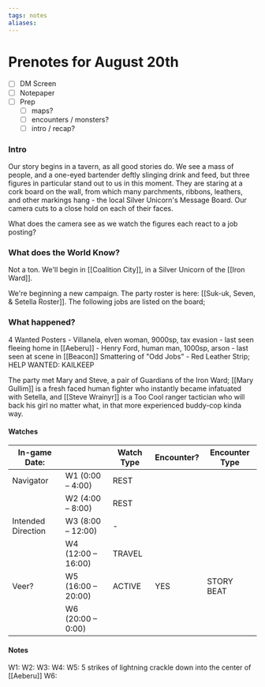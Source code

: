 ```yaml
---
tags: notes
aliases:
---
```


# Prenotes for August 20th
- [ ] DM Screen
- [ ] Notepaper
- [ ] Prep
	- [ ] maps?
	- [ ] encounters / monsters?
	- [ ] intro / recap?

### Intro
Our story begins in a tavern, as all good stories do. We see a mass of people, and a one-eyed bartender deftly slinging drink and feed, but three figures in particular stand out to us in this moment. They are staring at a cork board on the wall, from which many parchments, ribbons, leathers, and other markings hang - the local Silver Unicorn's Message Board. Our camera cuts to a close hold on each of their faces. 

What does the camera see as we watch the figures each react to a job posting?

### What does the World Know?
Not a ton. We'll begin in [[Coalition City]], in a Silver Unicorn of the [[Iron Ward]].

We're beginning a new campaign. The party roster is here: [[Suk-uk, Seven, & Setella Roster]].
The following jobs are listed on the board;
### What happened?

4 Wanted Posters
	- Villanela, elven woman, 9000sp, tax evasion
		- last seen fleeing home in [[Aeberu]]
	- Henry Ford, human man, 1000sp, arson
		- last seen at scene in [[Beacon]]
Smattering of "Odd Jobs"
	- Red Leather Strip; HELP WANTED: KAILKEEP

The party met Mary and Steve, a pair of Guardians of the Iron Ward; [[Mary Gullim]] is a fresh faced human fighter who instantly became infatuated with Setella, and [[Steve Wrainyr]] is a Too Cool ranger tactician who will back his girl no matter what, in that more experienced buddy-cop kinda way.



#### Watches
| In-game Date:      |                    | Watch Type | Encounter? | Encounter Type |
| ------------------ | ------------------ | ---------- | ---------- | -------------- |
| Navigator          | W1 (0:00 – 4:00)   | REST       |            |                |
|                    | W2 (4:00 – 8:00)   | REST       |            |                |
| Intended Direction | W3 (8:00 – 12:00)  | -          |            |                |
|                    | W4 (12:00 – 16:00) | TRAVEL     |            |                |
| Veer?              | W5 (16:00 – 20:00) | ACTIVE     | YES        | STORY BEAT     |
|                    | W6 (20:00 – 0:00)  |            |            |                |
#### Notes
W1:
W2:
W3:
W4:
W5: 5 strikes of lightning crackle down into the center of [[Aeberu]]
W6: